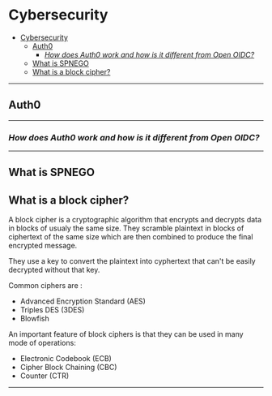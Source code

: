 # Cybersecurity

- [Cybersecurity](#cybersecurity)
  - [Auth0](#auth0)
    - [*How does Auth0 work and how is it different from Open OIDC?*](#how-does-auth0-work-and-how-is-it-different-from-open-oidc)
  - [What is SPNEGO](#what-is-spnego)
  - [What is a block cipher?](#what-is-a-block-cipher)

---

## Auth0

---

### *How does Auth0 work and how is it different from Open OIDC?*

---

## What is SPNEGO

## What is a block cipher?

A block cipher is a cryptographic algorithm that encrypts and decrypts data in blocks of usualy the same size. They scramble
plaintext in blocks of ciphertext of the same size which are then combined to produce the
final encrypted message.

They use a key to convert the plaintext into cyphertext that can't be easily decrypted without that key.

Common ciphers are :

- Advanced Encryption Standard (AES)
- Triples DES (3DES)
- Blowfish

An important feature of block ciphers is that they can be used in many mode of operations:

- Electronic Codebook (ECB)
- Cipher Block Chaining (CBC)
- Counter (CTR)

---
